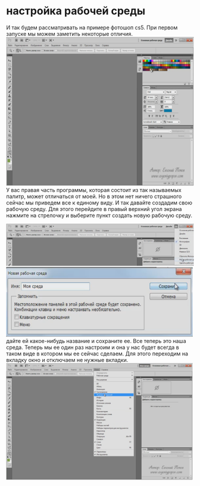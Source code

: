 # настройка рабочей среды
И так будем рассматривать на примере фотошоп cs5. При первом запуске мы можем заметить некоторые отличия.
![](./img/001.png)
У вас правая часть программы, которая состоит из так называемых палитр, может отличаться от моей. Но в этом нет ничего страшного сейчас мы приведем все к единому виду. 
И так давайте создадим свою рабочую  среду. Для этого перейдите в правый верхний угол экрана нажмите на стрелочку и выберите пункт создать новую рабочую среду.

<div>
<img src="img/002.png">


</div>
<div style = "float: left;margin-right: 3px;">
<img src="img/003.png">
</div>
дайте ей какое-нибудь название и сохраните ее.
Все теперь это наша среда. Теперь мы ее один раз настроим и она у нас будет всегда в таком виде в котором мы ее сейчас сделаем.
Для этого переходим на вкладку окно и отключаем не нужные вкладки.

<div style = "float: left;margin-right: 3px;">
<img src="img/004.png">
</div>


